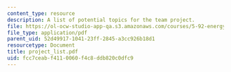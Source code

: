 ```yaml
---
content_type: resource
description: A list of potential topics for the team project.
file: https://ol-ocw-studio-app-qa.s3.amazonaws.com/courses/5-92-energy-environment-and-society-spring-2007/fcc7ceabf4110060f4c8ddb820c0dfc9_project_list.pdf
file_type: application/pdf
parent_uid: 52d49917-1041-23ff-2845-a3cc926b18d1
resourcetype: Document
title: project_list.pdf
uid: fcc7ceab-f411-0060-f4c8-ddb820c0dfc9
---
```


